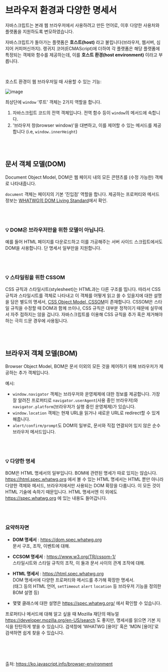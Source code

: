 # 브라우저 환경과 다양한 명세서

자바스크립트는 본래 웹 브라우저에서 사용하려고 만든 언어로, 이후 다양한 사용처와 플랫폼을 지원하도록 변모하였습니다.

자바스크립트가 돌아가는 플랫폼은 **호스트(host)** 라고 불립니다(브라우저, 웹서버, 심지어 커피머신까지). 랭귀지 코어(ECMAScript)에 더하여 각 플랫폼은 해당 플랫폼에 특정되는 객체와 함수를 제공하는데, 이를 **호스트 환경(host environment)** 이라고 부릅니다.

<br> 

호스트 환경이 웹 브라우저일 때 사용할 수 있는 기능:

![image](https://user-images.githubusercontent.com/65887537/199628021-8ec7e433-f736-43aa-a20b-19e17b942dcf.png)

최상단에 `window` ‘루트' 객체는 2가지 역할을 합니다.

1. 자바스크립트 코드의 전역 객체입니다. 전역 함수 등이 `window`의 메서드에 속합니다.
2. '브라우저 창(browser window)'을 대변하고, 이를 제어할 수 있는 메서드를 제공합니다 (i.e, `window.innerHeight`)

<br><br>

## 문서 객체 모델(DOM)

Document Object Model, DOM은 웹 페이지 내의 모든 콘텐츠를 (수정 가능한) 객체로 나타내줍니다.

`document` 객체는 페이지의 기본 ‘진입점’ 역할을 합니다.
제공하는 프로퍼티와 메서드 정보는 [WHATWG의 DOM Living Standard](https://dom.spec.whatwg.org/)에서 확인.

<br><br>

### 💡 DOM은 브라우저만을 위한 모델이 아닙니다.

예를 들어 HTML 페이지를 다운로드하고 이를 가공해주는 서버 사이드 스크립트에서도 DOM을 사용합니다. 단 명세서 일부만을 지원합니다.

<br><br>

### 💡 스타일링을 위한 CSSOM

CSS 규칙과 스타일시트(stylesheet)는 HTML과는 다른 구조를 띱니다. 따라서 CSS 규칙과 스타일시트를 객체로 나타내고 이 객체를 어떻게 읽고 쓸 수 있을지에 대한 설명을 담은 별도의 명세서, [CSS Object Model, CSSOM](https://www.w3.org/TR/cssom-1/)이 존재합니다.
CSSOM은 스타일 규칙을 수정할 때 DOM과 함께 쓰이나, CSS 규칙은 대부분 정적이기 때문에 실무에서 자주 접하지는 않을 겁니다. 자바스크립트를 이용해 CSS 규칙을 추가 혹은 제거해야 하는 극히 드문 경우에 사용됩니다.

<br><br>

## 브라우저 객체 모델(BOM)

Browser Object Model, BOM은 문서 이외의 모든 것을 제어하기 위해 브라우저가 제공하는 추가 객체입니다.

예시:
* `window.navigator` 객체는 브라우저와 운영체제에 대한 정보를 제공합니다. 가장 잘 알려진 프로퍼티로 `navigator.userAgent`(사용 중인 브라우저)와 `navigator.platform`(브라우저가 실행 중인 운영체제)가 있습니다.
* `window.location` 객체는 현재 URL을 읽거나 새로운 URL로 redirect할 수 있게 해줍니다.
* `alert/confirm/prompt`도 DOM의 일부로, 문서와 직접 연결되어 있지 않은 순수 브라우저 메서드입니다.

<br><br>

### 💡 다양한 명세

BOM은 HTML 명세서의 일부입니다. BOM에 관련된 명세가 따로 있지는 않습니다. https://html.spec.whatwg.org 에서 볼 수 있는 HTML 명세서는 HTML 뿐만 아니라 다양한 객체와 메서드, 브라우저에서만 사용되는 DOM 확장을 다룹니다. 이 모든 것이 HTML 기술에 속하기 때문입니다. HTML 명세서엔 이 외에도 https://spec.whatwg.org 에 있는 내용도 들어갑니다.

<br><br>

### 요약하자면

* **DOM 명세서** :  https://dom.spec.whatwg.org   
  문서 구조, 조작, 이벤트에 대해. 
* **CCSOM 명세서** : https://www.w3.org/TR/cssom-1/   
  스타일시트와 스타일 규칙의 조작, 이 둘과 문서 사이의 관계 조작에 대해.
* **HTML 명세서** : https://html.spec.whatwg.org   
  DOM 명세서에 다양한 프로퍼티와 메서드를 추가해 확장한 명세서.   
  (태그 등의 HTML 언어, `setTimeout` `alert` `location` 등 브라우저 기능을 정의한 BOM 설명 등)
  
* 몇몇 클래스에 대한 설명은 https://spec.whatwg.org/ 에서 확인할 수 있습니다.

프로퍼티나 메서드에 대해 알고 싶을 때 Mozilla 재단의 매뉴얼 https://developer.mozilla.org/en-US/search 도 좋지만, 명세서를 읽으면 기본 지식을 탄탄하게 쌓을 수 있습니다. 검색창에 ‘WHATWG [용어]’ 혹은 'MDN [용어]'로 검색하면 쉽게 찾을 수 있습니다.

<br><br><br>

출처: https://ko.javascript.info/browser-environment
